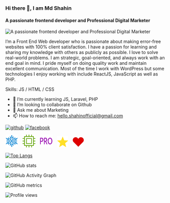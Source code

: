 ### Hi there 👋, I am Md Shahin
#### A passionate frontend developer and Professional Digital Marketer
![A passionate frontend developer and Professional Digital Marketer](https://scontent.fdac148-1.fna.fbcdn.net/v/t39.30808-6/307976498_118392554352720_2079561944345485228_n.png?stp=dst-png_s960x960&_nc_cat=111&ccb=1-7&_nc_sid=e3f864&_nc_eui2=AeGva-tPP0bg0Dppzh6N7DA9GuubZ-X1efMa65tn5fV5883_Dm_M8DHYmlt11JkMwer7Io914lgJi8nC12UMpMah&_nc_ohc=QcQ10KIviJcAX_5B-Mh&_nc_ht=scontent.fdac148-1.fna&oh=00_AT_-dCMWjYYgrZeGBQEcI_ZUmx1VJl0B_t7kTcgHoNnlFQ&oe=635D2352)

I’m a Front End Web developer who is passionate about making error-free websites with 100% client satisfaction. I have a passion for learning and sharing my knowledge with others as publicly as possible. I love to solve real-world problems. I am strategic, goal-oriented, and always work with an end goal in mind. I pride myself on doing quality work and maintain excellent communication. Most of the time I work with WordPress but some technologies I enjoy working with include ReactJS, JavaScript as well as PHP.

Skills: JS / HTML / CSS

- 🌱 I’m currently learning JS, Laravel, PHP 
- 👯 I’m looking to collaborate on Github 
- 💬 Ask me about Marketing 
- 📫 How to reach me: hello.shahinofficial@gmail.com 


[<img src='https://cdn.jsdelivr.net/npm/simple-icons@3.0.1/icons/github.svg' alt='github' height='40'>](https://github.com/Shahinofficial)  [<img src='https://cdn.jsdelivr.net/npm/simple-icons@3.0.1/icons/facebook.svg' alt='facebook' height='40'>](https://www.facebook.com/mdshahin.me)  

<a href='https://archiveprogram.github.com/'><img src='https://raw.githubusercontent.com/acervenky/animated-github-badges/master/assets/acbadge.gif' width='40' height='40'></a> <a href='https://docs.github.com/en/developers'><img src='https://raw.githubusercontent.com/acervenky/animated-github-badges/master/assets/devbadge.gif' width='40' height='40'></a> <a href='https://github.com/pricing'><img src='https://raw.githubusercontent.com/acervenky/animated-github-badges/master/assets/pro.gif' width='40' height='40'></a> <a href='https://stars.github.com/'><img src='https://raw.githubusercontent.com/acervenky/animated-github-badges/master/assets/starbadge.gif' width='35' height='35'></a> <a href='https://docs.github.com/en/github/supporting-the-open-source-community-with-github-sponsors'><img src='https://raw.githubusercontent.com/acervenky/animated-github-badges/master/assets/sponsorbadge.gif' width='35' height='35'></a> 

[![Top Langs](https://github-readme-stats.vercel.app/api/top-langs/?username=Shahinofficial)](https://github.com/anuraghazra/github-readme-stats)

![GitHub stats](https://github-readme-stats.vercel.app/api?username=Shahinofficial&show_icons=true)  

![GitHub Activity Graph](https://activity-graph.herokuapp.com/graph?username=Shahinofficial)  

![GitHub metrics](https://metrics.lecoq.io/Shahinofficial)  

![Profile views](https://gpvc.arturio.dev/Shahinofficial)  
